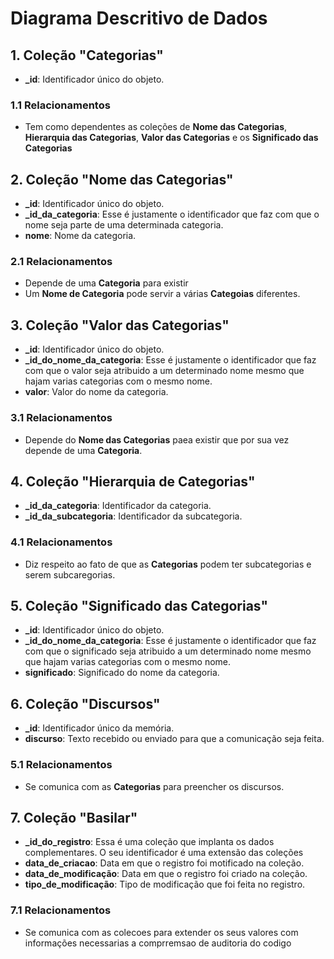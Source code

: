# Diagrama Descritivo de Dados

## 1. **Coleção "Categorias"**

- **_id**: Identificador único do objeto.

### 1.1 Relacionamentos

- Tem como dependentes as coleções de **Nome das Categorias**, **Hierarquia das Categorias**, **Valor das Categorias** e os **Significado das Categorias**

## 2. **Coleção "Nome das Categorias"**

- **_id**: Identificador único do objeto.
- **_id_da_categoria**: Esse é justamente o identificador que faz com que o nome seja parte de uma determinada categoria.
- **nome**: Nome da categoria.

### 2.1 Relacionamentos

- Depende de uma **Categoria** para existir
- Um **Nome de Categoria** pode servir a várias **Categoias** diferentes.

## 3. **Coleção "Valor das Categorias"**

- **_id**: Identificador único do objeto.
- **_id_do_nome_da_categoria**: Esse é justamente o identificador que faz com que o valor seja atribuido a um determinado nome mesmo que hajam varias categorias com o mesmo nome.
- **valor**: Valor do nome da categoria.

### 3.1 Relacionamentos

- Depende do **Nome das Categorias** paea existir que por sua vez depende de uma **Categoria**.

## 4. **Coleção "Hierarquia de Categorias"**

- **_id_da_categoria**: Identificador da categoria.
- **_id_da_subcategoria**: Identificador da subcategoria.

### 4.1 Relacionamentos

- Diz respeito ao fato de que as **Categorias** podem ter subcategorias e serem subcaregorias.

## 5. **Coleção "Significado das Categorias"**

- **_id**: Identificador único do objeto.
- **_id_do_nome_da_categoria**: Esse é justamente o identificador que faz com que o significado seja atribuido a um determinado nome mesmo que hajam varias categorias com o mesmo nome.
- **significado**: Significado do nome da categoria.

## 6. **Coleção "Discursos"**

- **_id**: Identificador único da memória.
- **discurso**: Texto recebido ou enviado para que a comunicação seja feita.

### 5.1 Relacionamentos

- Se comunica com as **Categorias** para preencher os discursos.

## 7. **Coleção "Basilar"**

- **_id_do_registro**: Essa é uma coleção que implanta os dados complementares. O seu identificador é uma extensão das coleções
- **data_de_criacao**: Data em que o registro foi motificado na coleção.
- **data_de_modificação**: Data em que o registro foi criado na coleção.
- **tipo_de_modificação**: Tipo de modificação que foi feita no registro.

### 7.1 Relacionamentos

- Se comunica com as colecoes para extender os seus valores com informações necessarias a comprremsao de auditoria do codigo
